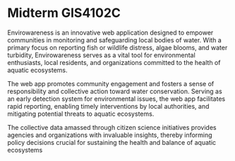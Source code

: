 # Midterm GIS4102C
Envirowareness is an innovative web application designed to empower communities in monitoring and safeguarding local bodies of water. With a primary focus on reporting fish or wildlife distress, algae blooms, and water turbidity, Envirowareness serves as a vital tool for environmental enthusiasts, local residents, and organizations committed to the health of aquatic ecosystems.

The web app promotes community engagement and fosters a sense of responsibility and collective action toward water conservation. Serving as an early detection system for environmental issues, the web app facilitates rapid reporting, enabling timely interventions by local authorities, and mitigating potential threats to aquatic ecosystems.

The collective data amassed through citizen science initiatives provides agencies and organizations with invaluable insights, thereby informing policy decisions crucial for sustaining the health and balance of aquatic ecosystems
